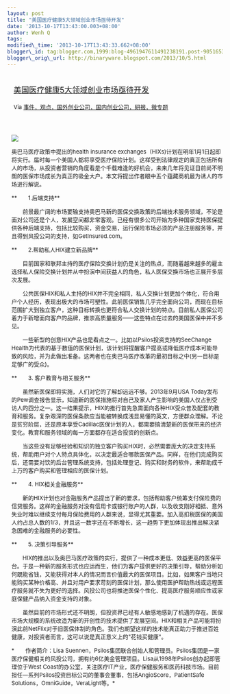 ```yaml
--- 
layout: post 
title: "美国医疗健康5大领域创业市场亟待开发" 
date: '2013-10-17T13:43:00.003+08:00' 
author: Wenh Q
tags:
modified\_time: '2013-10-17T13:43:33.662+08:00' 
blogger\_id: tag:blogger.com,1999:blog-4961947611491238191.post-90516536790619712
blogger\_orig\_url: http://binaryware.blogspot.com/2013/10/5.html
---
```

<div style="margin: 10px; padding: 5px;">

<div style="font-size: 18px;">

[美国医疗健康5大领域创业市场亟待开发](http://www.kuailiyu.com/article/5473.html)

</div>

<div style="font-size: 13px;">

Via
[事件，观点，国外创业公司，国内创业公司，研报，微专题](http://www.kuailiyu.com/)

</div>

</div>

<div style="font-size: 13px; padding: 15px 0 10px 10px;">

![](http://www.kuailiyu.com/uploadfile/2013/1015/20131015042056482.jpg)

奥巴马医疗政策中提出的health insurance
exchanges（HIXs)计划在明年1月1日起即将实行。届时每一个美国人都将享受医疗保险计划。这样受到法律规定的真正包括所有人的市场，从投资者营销的角度看是个千载难逢的好机会，未来几年将见证目前尚不明朗的医保市场成长为真正的吸金大户。本文将提出作者眼中五个蕴藏商机最为诱人的市场进行解说。

**　　1.后端支持**

　　前景最广阔的市场要输支持奥巴马新的医保交换政策的后端技术服务领域，不论是面对公司还是个人，发展空间都非常客观。已经有很多公司开始为多种国家支持医保提供各种后端支持，包括比较购买，资金交易，运行保险市场必须的产品注册服务等，并且得到风投公司的支持，如GetInsured.com。

**　　2.帮助私人HIX建立新品牌**

　　目前国家和联邦主持的医疗保险交换计划仍是关注的热点，而随着越来越多的雇主选择私人保险交换计划并从中扮演中间获益人的角色，私人医保交换市场也正展开多层次发展。

　　公共医保HIX和私人主持的HIX并不完全相同，私人交换计划更加个体化，符合用户个人经历，表现出极大的市场可塑性。此前医保销售几乎完全面向公司，而现在目标范围扩大到独立客户，这种目标转换也更符合私人交换计划的特点。目前私人医保公司着力于新增面向客户的品牌，推崇高质量服务——这些特点在过去的美国医保中并不多见。

　　一些新型的创意HIX产品也是看点之一。比如以Psilos投资支持的SeeChange
Health为代表的基于数值的医保计划，该计划将提醒客户提高或降低医疗成本可能导致的风险，并为此做出准备。这两者也在奥巴马医疗改革的最初目标之中(另一目标是足够广的受众)。

**　　3. 客户教育与相关服务**

　　虽然新医保即将实施，人们对它的了解却远远不够。2013年9月USA
Today发布的Pew调查报告显示，知道新的医保措施将对自己及家人产生影响的美国人仅占到受访人的四分之一。这一结果提示，HIX的推行首先急需面向各种HIX受众普及配套的教育和服务。复杂艰深的医保条款应当能被转换成浅显易懂的英文，方便群众理解。不论是贫穷阶层，还是原本享受Cadillac医保计划的人，都需要搞清楚新的医保带来的经济变化。教育和服务领域的每一方面都存在适合投资的创新点。

　　当这些没有足够经验和知识的独立客户购买HIX时，必然需要庞大的决定支持系统，帮助用户对个人特点具体化，以决定最适合哪款医保产品。同样，在他们完成购买后，还需要对饮的后台管理系统支持，包括处理登记、购买和财务的软件，来帮助成千上万的客户购买和管理相应的医保计划。

**　　4. HIX相关金融服务**

　　新的HIX计划也对金融服务产品提出了新的要求，包括帮助客户统筹支付保险费的信贷服务。这样的金融服务对没有信用卡或银行账户的人群，以及收支刚好相抵、意外失业时难以继续支付每月保险费用的人群来说，显得尤其重要。加入高扣税医保的美国人约占总人数的1/3，并且这一数字还在不断增长，这一趋势下更加体现出推出解决紧急困难的金融服务的必要性。

**　　5. 决策引导服务**

　　HIX的推出以及奥巴马医疗政策的实行，提供了一种成本更低、效益更高的医保平台。于是一种新的服务形式也应运而生，他们为客户提供更好的决策引导，帮助分析如何既能省钱，又能获得对本人的情况而言价值最大的医保项目。比如，如果客户当地只能购买某种价格高、并且对用户要求苛刻的医保计划，那么使用医护帮助热线或远程医疗服务就不失为更好的选择。风投公司也将推进医保个性化、提高医疗服务顺应性或家庭保健产品纳入资金支持的对象。

　　虽然目前的市场形式还不明朗，但投资界已经有人敏感地感到了机遇的存在。医保市场大规模的系统改造为新的开创性的技术提供了发展空间。HIX和相关产品可能将扮演此前NetFlix对于旧医保体制的角色。我们也期望这样的技术能真正助力于推进百姓健康，对投资者而言，这可以说是真正意义上的"花钱买健康"。

*　　作者简介：Lisa
Suennen，Psilos集团联合创始人和管理员。Psilos集团是一家医疗保健相关的风投公司，拥有约6亿美金管理项目。Lisa从1998年Psilos创办起即管理位于West
Coast的办公室，关注医疗IT产业，医疗保健服务和医药科技市场。目前担任一系列Psilos投资目标公司的董事会董事，包括AngioScore，PatientSafe
Solutions，OmniGuide，VeraLight等。*

</div>
